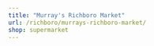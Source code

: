```yaml
---
title: "Murray's Richboro Market"
url: /richboro/murrays-richboro-market/
shop: supermarket
---
```

